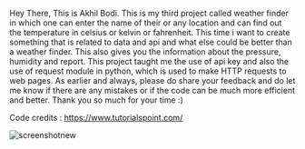Hey There, This is Akhil Bodi. This is my third project called weather finder in which one can enter the name of their or any location and can find out the temperature in celsius or kelvin or fahrenheit. This time i want to create something that is related to data and api and what else could be better than a weather finder. This also gives you the information about the pressure, humidity and report. This project taught me the use of api key and also the use of request module in python, which is used to make HTTP requests to web pages. As earlier and always, please do share your feedback and do let me know if there are any mistakes or if the code can be much more efficient and better. Thank you so much for your time :)

Code credits : https://www.tutorialspoint.com/


![screenshotnew](https://user-images.githubusercontent.com/54629845/224553628-21cadcd6-68a9-4af3-8d1c-40f79f078e14.png)
